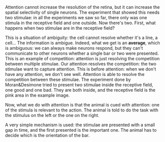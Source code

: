 Attention cannot increase the resolution of the retina, but it can increase the spatial selectivity of single neurons. The experiment that showed this needs two stimulae: in all the experiments we saw so far, there only was one stimula in the receptive field and one outside. Now there's two. First, what happens when two stimulae are in the receptive field? 

This is a situation of ambiguity: the cell cannot resolve whether it's a line, a cell... The information is ambigue. Indeed, what we get is an **average**, which is ambiguous: we can always make neurons respond, but they can't communicate to other neurons whether a single bar or two were presented. This is an example of competition: attention is just resolving the competition between multiple stimulae. Our attention resolves the competition: the two stimulae want to capture attention. This is before attention: when we don't have any attention, we don't see well. Attention is able to resolve the competition between these stimulae. The experiment done by Moran&Desimone tried to present two stimulae inside the receptive field, one good and one bad. They are both inside, and the receptive field is the pink area in the example image. 

Now, what we do with attention is that the animal is cued with attention: one of the stimula is relevant to the action. The animal is told to do the task with the stimulus on the left or the one on the right. 

A very simple mechanism is used: the stimulae are presented with a small gap in time, and the first presented is the important one. The animal has to decide which is the orientation of the bar.

